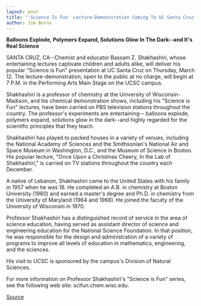 ```yaml
---
layout: post
title: "'Science Is Fun' Lecture-Demonstration Coming To UC Santa Cruz"
author: Jim Burns
---
```


**Balloons Explode, Polymers Expand, Solutions Glow In The Dark--and It's Real Science**

SANTA CRUZ, CA--Chemist and educator Bassam Z. Shakhashiri, whose  entertaining lectures captivate children and adults alike, will deliver his  popular "Science is Fun" presentation at UC Santa Cruz on Thursday, March  12\. The lecture-demonstration, open to the public at no charge, will begin at  7 P.M. in the Performing Arts Main Stage on the UCSC campus.

Shakhashiri is a professor of chemistry at the University of  Wisconsin-Madison, and his chemical demonstration shows, including his  "Science is Fun" lectures, have been carried on PBS television stations  throughout the country. The professor's experiments are entertaining-- balloons explode, polymers expand, solutions glow in the dark--and highly  regarded for the scientific principles that they teach.

Shakhashiri has played to packed houses in a variety of venues,  including the National Academy of Sciences and the Smithsonian's National  Air and Space Museum in Washington, D.C., and the Museum of Science in  Boston. His popular lecture, "Once Upon a Christmas Cheery, In the Lab of  Shakhashiri," is carried on TV stations throughout the country each  December.

A native of Lebanon, Shakhashiri came to the United States with his  family in 1957 when he was 18. He completed an A.B. in chemistry at Boston  University (1960) and earned a master's degree and Ph.D. in chemistry from  the University of Maryland (1964 and 1968). He joined the faculty of the  University of Wisconsin in 1970.

Professor Shakhashiri has a distinguished record of service in the area  of science education, having served as assistant director of science and  engineering education for the National Science Foundation. In that position,  he was responsible for the design and administration of a variety of  programs to improve all levels of education in mathematics, engineering,  and the sciences.

His visit to UCSC is sponsored by the campus's Division of Natural  Sciences.

For more information on Professor Shakhashiri's "Science is Fun"  series, see the following web site: scifun.chem.wisc.edu.

[Source](http://www1.ucsc.edu/news_events/press_releases/archive/97-98/02-98/022698-cience_is_Fun_lec.html "Permalink to 022698-cience_is_Fun_lec")
